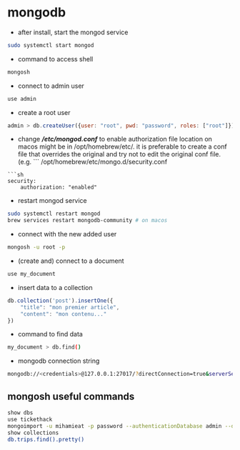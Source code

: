 # mongodb
- after install, start the mongod service
```sh
sudo systemctl start mongod
```
- command to access shell
```sh
mongosh
```
- connect to admin user
```javascript
use admin
```
- create a root user
```javascript
admin > db.createUser({user: "root", pwd: "password", roles: ["root"]})
```
- change ***/etc/mongod.conf*** to enable authorization
file location on macos might be in /opt/homebrew/etc/.
it is preferable to create a conf file that overrides the original and try not to edit the original conf file. (e.g. ```
/opt/homebrew/etc/mongo.d/security.conf
```)
```sh
security:
	authorization: "enabled"
```
- restart mongod service
```sh
sudo systemctl restart mongod
brew services restart mongodb-community # on macos
```
- connect with the new added user
```sh
mongosh -u root -p
```
- (create and) connect to a document
```javascript
use my_document
```
- insert data to a collection
```javascript
db.collection('post').insertOne({
	"title": "mon premier article",
	"content": "mon contenu..."
})
```
- command to find data
```sh
my_document > db.find()
```
- mongodb connection string
```sh
mongodb://<credentials>@127.0.0.1:27017/?directConnection=true&serverSelectionTimeoutMS=2000&appName=mongosh+2.3.3
```
## mongosh useful commands
```sh
show dbs
use tickethack
mongoimport -u mihamieat -p password --authenticationDatabase admin --db tickethack --collection trips --file ~/Downloads/trips.json --jsonArray
show collections
db.trips.find().pretty()
```
